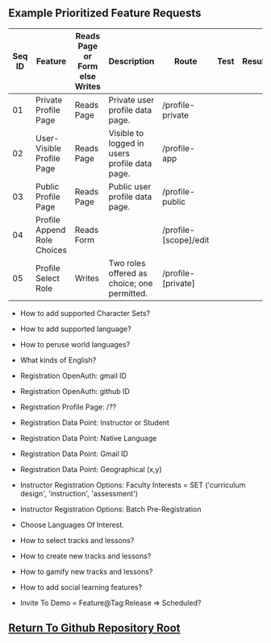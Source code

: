 ## Example Prioritized Feature Requests

| Seq ID | Feature | Reads Page or Form else Writes | Description | Route | Test | Result | Issue Link |
|---|---|---|---|---|---|---|---|
| 01 | Private Profile Page | Reads Page | Private user profile data page. | /profile-private | | | |
| 02 | User-Visible Profile Page | Reads Page | Visible to logged in users profile data page. | /profile-app |  | | |
| 03 | Public Profile Page | Reads Page | Public user profile data page. | /profile-public |  | | |
| 04 | Profile Append Role Choices | Reads Form |  | /profile-[scope]/edit |  | | |
| 05 | Profile Select Role | Writes | Two roles offered as choice; one permitted. | /profile-[private] |  | | |

- How to add supported Character Sets?
- How to add supported language?
- How to peruse world languages?
- What kinds of English?
- Registration OpenAuth: gmail ID
- Registration OpenAuth: github ID
- Registration Profile Page: /??
- Registration Data Point: Instructor or Student
- Registration Data Point: Native Language
- Registration Data Point: Gmail ID
- Registration Data Point: Geographical (x,y)
- Instructor Registration Options: Faculty Interests = SET ('curriculum design', 'instruction', 'assessment')
- Instructor Registration Options: Batch Pre-Registration
- Choose Languages Of Interest.
- How to select tracks and lessons?
- How to create new tracks and lessons?
- How to gamify new tracks and lessons?
- How to add social learning features?

- Invite To Demo = Feature@Tag:Release => Scheduled?

## [Return To Github Repository Root](https://github.com/urbanspectra-nyc/polylingo/tree/rails_version_update)
